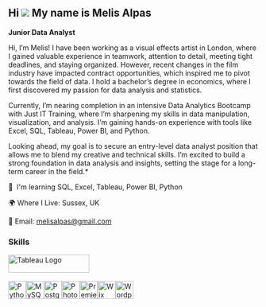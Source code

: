 ## Hi ![](https://user-images.githubusercontent.com/18350557/176309783-0785949b-9127-417c-8b55-ab5a4333674e.gif) My name is Melis Alpas
**Junior Data Analyst**

Hi, I’m Melis! I have been working as a visual effects artist in London, where I gained valuable experience in teamwork, attention to detail, meeting tight deadlines, and staying organized. However, recent changes in the film industry have impacted contract opportunities, which inspired me to pivot towards the field of data. I hold a bachelor’s degree in economics, where I first discovered my passion for data analysis and statistics.
 
Currently, I’m nearing completion in an intensive Data Analytics Bootcamp with Just IT Training, where I’m sharpening my skills in data manipulation, visualization, and analysis. I’m gaining hands-on experience with tools like Excel, SQL, Tableau, Power BI, and Python. 

Looking ahead, my goal is to secure an entry-level data analyst position that allows me to blend my creative and technical skills. I’m excited to build a strong foundation in data analysis and insights, setting the stage for a long-term career in the field.* 

🧠  I'm learning SQL, Excel, Tableau, Power BI, Python

🌍 Where I Live: Sussex, UK

📧 Email: melisalpas@gmail.com

### Skills

 <a href="https://public.tableau.com/app/profile/melis.alpas/vizzes" target="_blank" rel="noreferrer; return false;"><img src="https://raw.githubusercontent.com/gilbarbara/logos/main/logos/tableau.svg" width="163" height="36" alt="Tableau Logo" /></a>&nbsp;&nbsp;
</p>


<p align="left">
<a href="https://www.python.org/" target="_blank" rel="noreferrer"><img src="https://raw.githubusercontent.com/danielcranney/readme-generator/main/public/icons/skills/python-colored.svg" width="36" height="36" alt="Python" /></a><a href="https://www.mysql.com/" target="_blank" rel="noreferrer"><img src="https://raw.githubusercontent.com/danielcranney/readme-generator/main/public/icons/skills/mysql-colored.svg" width="36" height="36" alt="MySQL" /></a><a href="https://www.postgresql.org/" target="_blank" rel="noreferrer"><img src="https://raw.githubusercontent.com/danielcranney/readme-generator/main/public/icons/skills/postgresql-colored.svg" width="36" height="36" alt="PostgreSQL" /></a><a href="https://www.adobe.com/uk/products/photoshop.html" target="_blank" rel="noreferrer"><img src="https://raw.githubusercontent.com/danielcranney/readme-generator/main/public/icons/skills/photoshop-colored.svg" width="36" height="36" alt="Photoshop" /></a><a href="https://www.adobe.com/uk/products/premiere.html" target="_blank" rel="noreferrer"><img src="https://raw.githubusercontent.com/danielcranney/readme-generator/main/public/icons/skills/premierepro-colored.svg" width="36" height="36" alt="Premiere Pro" /></a><a href="https://wix.com" target="_blank" rel="noreferrer"><img src="https://raw.githubusercontent.com/danielcranney/readme-generator/main/public/icons/skills/wix-colored.svg" width="36" height="36" alt="Wix" /></a><a href="https://wordpress.com" target="_blank" rel="noreferrer"><img src="https://raw.githubusercontent.com/danielcranney/readme-generator/main/public/icons/skills/wordpress-colored.svg" width="36" height="36" alt="Wordpress" /></a></p>
